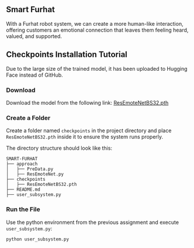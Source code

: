 ## Smart Furhat

With a Furhat robot system, we can create a more human-like interaction, offering customers an emotional connection that leaves them feeling heard, valued, and supported.

## Checkpoints Installation Tutorial

Due to the large size of the trained model, it has been uploaded to Hugging Face instead of GitHub.

### Download

Download the model from the following link:
[ResEmoteNetBS32.pth](https://huggingface.co/neilchouGTX/ResEmoteNet_Four_datasets/blob/main/ResEmoteNetBS32.pth)

### Create a Folder

Create a folder named `checkpoints` in the project directory and place `ResEmoteNetBS32.pth` inside it to ensure the system runs properly.

The directory structure should look like this:

```
SMART-FURHAT
├── approach
│   ├── PreData.py
│   ├── ResEmoteNet.py
├── checkpoints
│   ├── ResEmoteNetBS32.pth
├── README.md
├── user_subsystem.py
```

### Run the File

Use the python environment from the previous assignment and execute `user_subsystem.py`:

```sh
python user_subsystem.py
```

